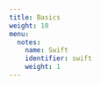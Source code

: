 ```yaml
---
title: Basics
weight: 10
menu:
  notes:
    name: Swift
    identifier: swift
    weight: 1
---
```

